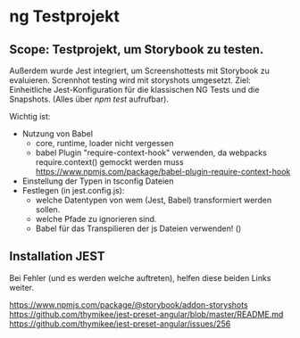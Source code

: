 # ng Testprojekt

## Scope: Testprojekt, um Storybook zu testen.
Außerdem wurde Jest integriert, um Screenshottests mit Storybook zu evaluieren.
Scrennhot testing wird mit storyshots umgesetzt.
Ziel: Einheitliche Jest-Konfiguration für die klassischen NG Tests und die Snapshots.
(Alles über *npm test* aufrufbar).

Wichtig ist:
* Nutzung von Babel
    * core, runtime, loader nicht vergessen
    * babel Plugin "require-context-hook" verwenden, da webpacks require.context() gemockt werden muss  
    https://www.npmjs.com/package/babel-plugin-require-context-hook
* Einstellung der Typen in tsconfig Dateien
* Festlegen (in jest.config.js):
    * welche Datentypen von wem (Jest, Babel) transformiert werden sollen.
    * welche Pfade zu ignorieren sind.
    * Babel für das Transpilieren der js Dateien verwenden! ()


## Installation JEST

Bei Fehler (und es werden welche auftreten), helfen diese beiden Links weiter.

https://www.npmjs.com/package/@storybook/addon-storyshots
https://github.com/thymikee/jest-preset-angular/blob/master/README.md
https://github.com/thymikee/jest-preset-angular/issues/256
